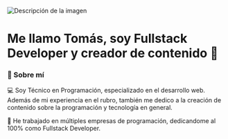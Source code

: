 ![Descripción de la imagen](Tomás-Castro.png)

# Me llamo Tomás, soy Fullstack Developer y creador de contenido 👋

### 👨 Sobre mí

💻 Soy Técnico en Programación, especializado en el desarrollo web. Además de mi experiencia en el rubro, también me dedico a la creación de contenido sobre la programación y tecnología en general.

💼 He trabajado en múltiples empresas de programación, dedicandome al 100% como Fullstack Developer.


<!--
**ttomycastro/ttomycastro** is a ✨ _special_ ✨ repository because its `README.md` (this file) appears on your GitHub profile.

Here are some ideas to get you started:

- 🔭 I’m currently working on ...
- 🌱 I’m currently learning ...
- 👯 I’m looking to collaborate on ...
- 🤔 I’m looking for help with ...
- 💬 Ask me about ...
- 📫 How to reach me: ...
- 😄 Pronouns: ...
- ⚡ Fun fact: ...
-->
